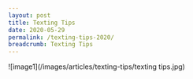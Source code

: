 ```yaml
---
layout: post
title: Texting Tips
date: 2020-05-29
permalink: /texting-tips-2020/
breadcrumb: Texting Tips
---
```


![image1](/images/articles/texting-tips/texting tips.jpg)
